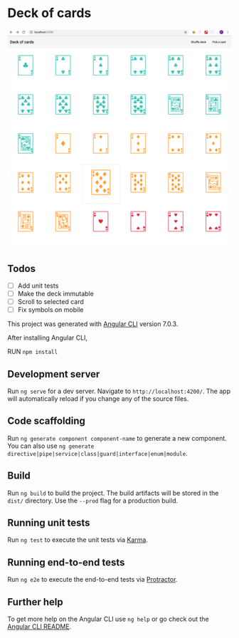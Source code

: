 # Deck of cards

![img](https://raw.githubusercontent.com/ysael/deck-of-cards/master/deckScreenShot.png)

## Todos

- [ ] Add unit tests
- [ ] Make the deck immutable
- [ ] Scroll to selected card
- [ ] Fix symbols on mobile

This project was generated with [Angular CLI](https://github.com/angular/angular-cli) version 7.0.3.

After installing Angular CLI,

RUN `npm install`

## Development server

Run `ng serve` for a dev server. Navigate to `http://localhost:4200/`. The app will automatically reload if you change any of the source files.

## Code scaffolding

Run `ng generate component component-name` to generate a new component. You can also use `ng generate directive|pipe|service|class|guard|interface|enum|module`.

## Build

Run `ng build` to build the project. The build artifacts will be stored in the `dist/` directory. Use the `--prod` flag for a production build.

## Running unit tests

Run `ng test` to execute the unit tests via [Karma](https://karma-runner.github.io).

## Running end-to-end tests

Run `ng e2e` to execute the end-to-end tests via [Protractor](http://www.protractortest.org/).

## Further help

To get more help on the Angular CLI use `ng help` or go check out the [Angular CLI README](https://github.com/angular/angular-cli/blob/master/README.md).
